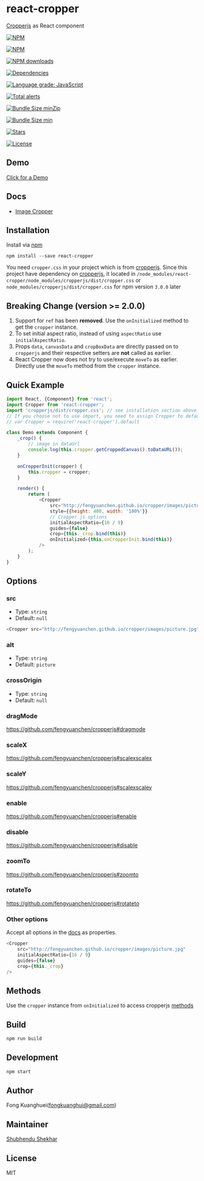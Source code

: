 # react-cropper

[Cropperjs](https://github.com/fengyuanchen/cropperjs) as React component

[![NPM](https://img.shields.io/npm/v/react-cropper/latest)](https://www.npmjs.com/package/react-cropper)

[![NPM](https://img.shields.io/npm/v/react-cropper/beta)](https://www.npmjs.com/package/react-cropper)

[![NPM downloads](https://img.shields.io/npm/dt/react-cropper)](https://www.npmjs.com/package/react-cropper)

[![Dependencies](https://img.shields.io/david/react-cropper/react-cropper)](https://www.npmjs.com/package/react-cropper)

[![Language grade: JavaScript](https://img.shields.io/lgtm/grade/javascript/g/react-cropper/react-cropper.svg?logo=lgtm&logoWidth=18)](https://lgtm.com/projects/g/react-cropper/react-cropper/context:javascript)

[![Total alerts](https://img.shields.io/lgtm/alerts/g/react-cropper/react-cropper.svg?logo=lgtm&logoWidth=18)](https://lgtm.com/projects/g/react-cropper/react-cropper/alerts/)

[![Bundle Size minZip](https://img.shields.io/bundlephobia/minzip/react-cropper)](https://www.npmjs.com/package/react-cropper)

[![Bundle Size min](https://img.shields.io/bundlephobia/min/react-cropper)](https://www.npmjs.com/package/react-cropper)

[![Stars](https://img.shields.io/github/stars/react-cropper/react-cropper)](https://github.com/react-cropper/react-cropper/stargazers)

[![License](https://img.shields.io/github/license/react-cropper/react-cropper)](https://github.com/react-cropper/react-cropper/blob/develop/LICENSE)

## Demo

[Click for a Demo](http://roadmanfong.github.io/react-cropper/example/)

## Docs

-   [Image Cropper](https://github.com/fengyuanchen/cropper)

## Installation

Install via [npm](https://www.npmjs.com/package/react-cropper)

```shell
npm install --save react-cropper
```

You need `cropper.css` in your project which is from [cropperjs](https://www.npmjs.com/package/cropperjs).
Since this project have dependency on [cropperjs](https://www.npmjs.com/package/cropperjs), it located in `/node_modules/react-cropper/node_modules/cropperjs/dist/cropper.css` or `node_modules/cropperjs/dist/cropper.css` for npm version `3.0.0` later

## Breaking Change (version >= 2.0.0)

1. Support for `ref` has been **removed**. Use the `onInitialized` method to get the `cropper` instance.
2. To set initial aspect ratio, instead of using `aspectRatio` use `initialAspectRatio`.
3. Props `data`, `canvasData` and `cropBoxData` are directly passed on to `cropperjs` and their respective setters are **not** called as earlier.
4. React Cropper now does not try to use/execute `moveTo` as earlier. Directly use the `moveTo` method from the `cropper` instance.

## Quick Example

```js
import React, {Component} from 'react';
import Cropper from 'react-cropper';
import 'cropperjs/dist/cropper.css'; // see installation section above for versions of NPM older than 3.0.0
// If you choose not to use import, you need to assign Cropper to default
// var Cropper = require('react-cropper').default

class Demo extends Component {
    _crop() {
        // image in dataUrl
        console.log(this.cropper.getCroppedCanvas().toDataURL());
    }

    onCropperInit(cropper) {
        this.cropper = cropper;
    }

    render() {
        return (
            <Cropper
                src="http://fengyuanchen.github.io/cropper/images/picture.jpg"
                style={{height: 400, width: '100%'}}
                // Cropper.js options
                initialAspectRatio={16 / 9}
                guides={false}
                crop={this._crop.bind(this)}
                onInitialized={this.onCropperInit.bind(this)}
            />
        );
    }
}
```

## Options

### src

-   Type: `string`
-   Default: `null`

```js
<Cropper src="http://fengyuanchen.github.io/cropper/images/picture.jpg" />
```

### alt

-   Type: `string`
-   Default: `picture`

### crossOrigin

-   Type: `string`
-   Default: `null`

### dragMode

https://github.com/fengyuanchen/cropperjs#dragmode

### scaleX

https://github.com/fengyuanchen/cropperjs#scalexscalex

### scaleY

https://github.com/fengyuanchen/cropperjs#scalexscaley

### enable

https://github.com/fengyuanchen/cropperjs#enable

### disable

https://github.com/fengyuanchen/cropperjs#disable

### zoomTo

https://github.com/fengyuanchen/cropperjs#zoomto

### rotateTo

https://github.com/fengyuanchen/cropperjs#rotateto

### Other options

Accept all options in the [docs](https://github.com/fengyuanchen/cropperjs#options) as properties.

```js
<Cropper
    src="http://fengyuanchen.github.io/cropper/images/picture.jpg"
    initialAspectRatio={16 / 9}
    guides={false}
    crop={this._crop}
/>
```

## Methods

Use the `cropper` instance from `onInitialized` to access cropperjs [methods](https://github.com/fengyuanchen/cropper#methods)

## Build

```sh
npm run build
```

## Development

```sh
npm start
```

## Author

Fong Kuanghuei(fongkuanghui@gmail.com)

## Maintainer

[Shubhendu Shekhar](https://github.com/shekhar-shubhendu)

## License

MIT
